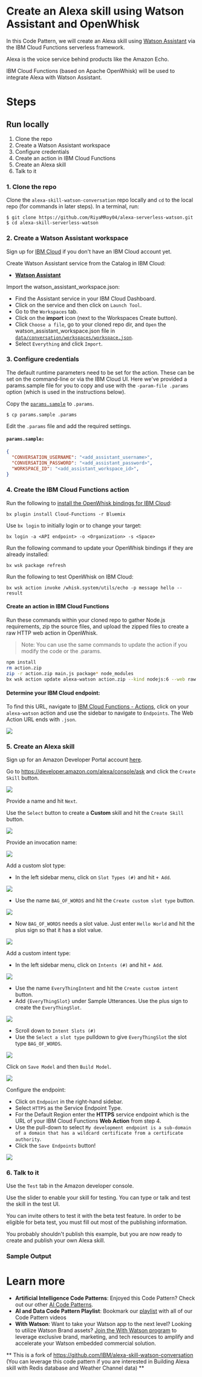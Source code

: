 # Create an Alexa skill using Watson Assistant and OpenWhisk

In this Code Pattern, we will create an Alexa skill using [Watson Assistant](https://www.ibm.com/watson/developercloud/conversation.html) via the IBM Cloud Functions serverless framework.

Alexa is the voice service behind products like the Amazon Echo.

IBM Cloud Functions (based on Apache OpenWhisk) will be used to integrate Alexa with Watson Assistant.

# Steps

## Run locally

1. Clone the repo
2. Create a Watson Assistant workspace
3. Configure credentials
4. Create an action in IBM Cloud Functions
5. Create an Alexa skill
6. Talk to it

### 1. Clone the repo

Clone the `alexa-skill-watson-conversation` repo locally and `cd` to the local repo
(for commands in later steps). In a terminal, run:

```
$ git clone https://github.com/RiyaMRoy04/alexa-serverless-watson.git
$ cd alexa-skill-serverless-watson
```

### 2. Create a Watson Assistant workspace

Sign up for [IBM Cloud](https://ibm.biz/BdZ7QU) if you don't have an IBM Cloud account yet.

Create Watson Assistant service from the Catalog in IBM Cloud:
* [**Watson Assistant**](https://console.ng.bluemix.net/catalog/services/conversation)

Import the watson_assistant_workspace.json:
* Find the Assistant service in your IBM Cloud Dashboard.
* Click on the service and then click on `Launch Tool`.
* Go to the `Workspaces` tab.
* Click on the **import** icon (next to the Workspaces Create button).
* Click `Choose a file`, go to your cloned repo dir, and `Open` the watson_assistant_workspace.json file in [`data/conversation/workspaces/workspace.json`](data/conversation/workspaces/workspace.json).
* Select `Everything` and click `Import`.

### 3. Configure credentials

The default runtime parameters need to be set for the action.
These can be set on the command-line or via the IBM Cloud UI.
Here we've provided a params.sample file for you to copy and use
with the `-param-file .params` option (which is used in the instructions below).

Copy the [`params.sample`](params.sample) to `.params`.

```
$ cp params.sample .params
```
Edit the `.params` file and add the required settings.

#### `params.sample:`

```json
{
  "CONVERSATION_USERNAME": "<add_assistant_username>",
  "CONVERSATION_PASSWORD": "<add_assistant_password>",
  "WORKSPACE_ID": "<add_assistant_workspace_id>",
}
```
### 4. Create the IBM Cloud Functions action

Run the following to [install the OpenWhisk bindings for IBM Cloud](https://console.bluemix.net/openwhisk/learn/cli):
```
bx plugin install Cloud-Functions -r Bluemix
```

Use `bx login` to initially login or to change your target:
```
bx login -a <API endpoint> -o <Organization> -s <Space>
```

Run the following command to update your OpenWhisk bindings if they are already installed:
```
bx wsk package refresh
```

Run the following to test OpenWhisk on IBM Cloud:
```
bx wsk action invoke /whisk.system/utils/echo -p message hello --result
```

#### Create an action in IBM Cloud Functions
Run these commands within your cloned repo to gather Node.js requirements, zip the source files, and upload the zipped files
to create a raw HTTP web action in OpenWhisk.

> Note: You can use the same commands to update the action if you modify the code or the .params.

```sh
npm install
rm action.zip
zip -r action.zip main.js package* node_modules
bx wsk action update alexa-watson action.zip --kind nodejs:6 --web raw --param-file .params
```

#### Determine your IBM Cloud endpoint:

To find this URL, navigate to [IBM Cloud Functions - Actions](https://console.bluemix.net/openwhisk/manage/actions), click on your
`alexa-watson` action and use the sidebar to navigate to `Endpoints`.  The Web Action URL ends with `.json`.

![](https://github.com/IBM/alexa-skill-watson-conversation/tree/master/doc/source/images/functions_endpoints.png)

### 5. Create an Alexa skill

Sign up for an Amazon Developer Portal account [here](http://developer.amazon.com/).

Go to https://developer.amazon.com/alexa/console/ask and click the `Create Skill` button.

![](https://github.com/IBM/alexa-skill-watson-conversation/tree/master/doc/source/images/create_alexa_skill.png)

Provide a name and hit `Next`.

Use the `Select` button to create a **Custom** skill and hit the `Create Skill` button.

![](https://github.com/IBM/alexa-skill-watson-conversation/tree/master/doc/source/images/select_custom_skill.png)

Provide an invocation name:

![](https://github.com/IBM/alexa-skill-watson-conversation/tree/master/doc/source/images/invocation_name.png)

Add a custom slot type:

* In the left sidebar menu, click on `Slot Types (#)` and hit `+ Add`.

![](https://github.com/IBM/alexa-skill-watson-conversation/tree/master/doc/source/images/slot_types.png)

* Use the name `BAG_OF_WORDS` and hit the `Create custom slot type` button.

![](https://github.com/IBM/alexa-skill-watson-conversation/tree/master/doc/source/images/create_slot_type.png)

* Now `BAG_OF_WORDS` needs a slot value. Just enter `Hello World` and hit the plus sign so that it has a slot value.

![](https://github.com/IBM/alexa-skill-watson-conversation/tree/master/doc/source/images/bag_of_words.png)

Add a custom intent type:

* In the left sidebar menu, click on `Intents (#)` and hit `+ Add`.

![](https://github.com/IBM/alexa-skill-watson-conversation/tree/master/doc/source/images/intents.png)

* Use the name `EveryThingIntent` and hit the `Create custom intent` button.
* Add `{EveryThingSlot}` under Sample Utterances. Use the plus sign to create the `EveryThingSlot`.

![](https://github.com/IBM/alexa-skill-watson-conversation/tree/master/doc/source/images/sample_utterance.png)

* Scroll down to `Intent Slots (#)`
* Use the `Select a slot type` pulldown to give `EveryThingSlot` the slot type `BAG_OF_WORDS`.

![](https://github.com/IBM/alexa-skill-watson-conversation/tree/master/doc/source/images/create_everything_intent.png)

Click on `Save Model` and then `Build Model`.

![](doc/source/images/save_and_build.png)

Configure the endpoint:

* Click on `Endpoint` in the right-hand sidebar.
* Select `HTTPS` as the Service Endpoint Type.
* For the Default Region enter the **HTTPS** service endpoint which is the URL of your IBM Cloud Functions **Web Action** from step 4.
* Use the pull-down to select `My development endpoint is a sub-domain of a domain that has a wildcard certificate from a certificate authority`.
* Click the `Save Endpoints` button!

![](https://github.com/IBM/alexa-skill-watson-conversation/tree/master/doc/source/images/service_endpoint_type.png)

### 6. Talk to it

Use the `Test` tab in the Amazon developer console.

Use the slider to enable your skill for testing. You can type or talk and test the skill in the test UI.

You can invite others to test it with the beta test feature. In order to be eligible for beta test, you must fill out most of the publishing information.

You probably shouldn't publish this example, but you are now ready to create and publish your own Alexa skill.

### Sample Output





# Learn more

* **Artificial Intelligence Code Patterns**: Enjoyed this Code Pattern? Check out our other [AI Code Patterns](https://developer.ibm.com/code/technologies/artificial-intelligence/).
* **AI and Data Code Pattern Playlist**: Bookmark our [playlist](https://www.youtube.com/playlist?list=PLzUbsvIyrNfknNewObx5N7uGZ5FKH0Fde) with all of our Code Pattern videos
* **With Watson**: Want to take your Watson app to the next level? Looking to utilize Watson Brand assets? [Join the With Watson program](https://www.ibm.com/watson/with-watson/) to leverage exclusive brand, marketing, and tech resources to amplify and accelerate your Watson embedded commercial solution.

** This is a fork of https://github.com/IBM/alexa-skill-watson-conversation  (You can leverage this code pattern if you are interested in Building Alexa skill with Redis database and Weather Channel data) **
